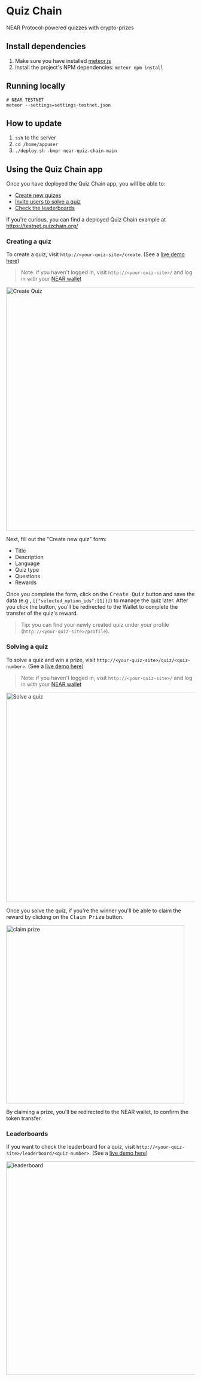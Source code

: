 # Quiz Chain

NEAR Protocol-powered quizzes with crypto-prizes

## Install dependencies

1. Make sure you have installed [meteor.js](https://www.meteor.com/developers/install)
2. Install the project's NPM dependencies: `meteor npm install`

## Running locally

```shell
# NEAR TESTNET
meteor --settings=settings-testnet.json
```

## How to update

1. `ssh` to the server
2. `cd /home/appuser`
3. `./deploy.sh -bmpr near-quiz-chain-main`

## Using the Quiz Chain app

Once you have deployed the Quiz Chain app, you will be able to:

- [Create new quizes](#creating-a-quiz)
- [Invite users to solve a quiz](#solving-a-quiz)
- [Check the leaderboards](#leaderboards)

If you're curious, you can find a deployed Quiz Chain example at https://testnet.quizchain.org/

### Creating a quiz

To create a quiz, visit `http://<your-quiz-site>/create`. (See a [live demo here](https://testnet.quizchain.org/create))

> Note: if you haven't logged in, visit `http://<your-quiz-site>/` and log in with your [NEAR wallet](https://wallet.testnet.near.org/)

<img width="651" alt="Create Quiz" src="https://user-images.githubusercontent.com/1153055/138516736-32457c93-8982-4ab9-b85e-df73125068b5.png">

Next, fill out the "Create new quiz" form:

- Title
- Description
- Language
- Quiz type
- Questions
- Rewards

Once you complete the form, click on the <kbd>Create Quiz</kbd> button and save the data (e.g., `[{"selected_option_ids":[1]}]`) to manage the quiz later.
After you click the button, you'll be redirected to the Wallet to complete the transfer of the quiz's reward.

> Tip: you can find your newly created quiz under your profile (`http://<your-quiz-site>/profile`).

### Solving a quiz

To solve a quiz and win a prize, visit `http://<your-quiz-site>/quiz/<quiz-number>`. (See a [live demo here](https://testnet.quizchain.org/quiz/15))

> Note: if you haven't logged in, visit `http://<your-quiz-site>/` and log in with your [NEAR wallet](https://wallet.testnet.near.org/)

<img width="560" alt="Solve a quiz" src="https://user-images.githubusercontent.com/1153055/138518068-e2bdbfda-7954-487e-be40-435ed99cae9d.png">

Once you solve the quiz, if you're the winner you'll be able to claim the reward by clicking on the <kbd>Claim Prize</kbd> button. 

<img width="476" alt="claim prize" src="https://user-images.githubusercontent.com/1153055/138523227-fc260280-2847-42f4-9f07-d562f1b8d8cf.png">

By claiming a prize, you'll be redirected to the NEAR wallet, to confirm the token transfer.

### Leaderboards

If you want to check the leaderboard for a quiz, visit `http://<your-quiz-site>/leaderboard/<quiz-number>`. (See a [live demo here](https://testnet.quizchain.org/leaderboard/5))

<img width="570" alt="leaderboard" src="https://user-images.githubusercontent.com/1153055/138521732-091a38a3-5e0f-4405-b0ee-4b5378fbb146.png">

